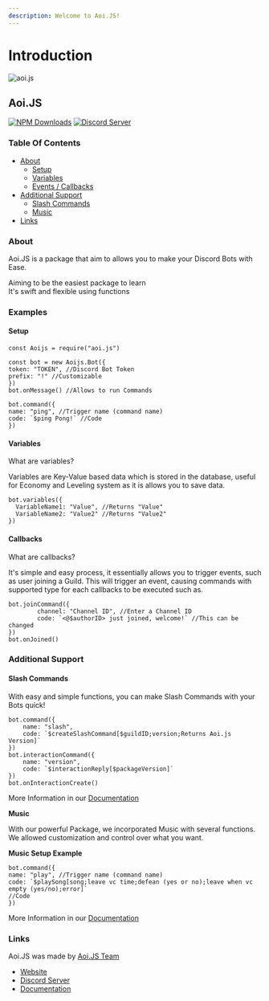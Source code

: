 ```yaml
---
description: Welcome to Aoi.JS!
---
```


# Introduction

![aoi.js](https://camo.githubusercontent.com/5e192feb60e6fce267c34d9dd73f3f5064d6bbb391a34801ca8b42c927c0b20f/68747470733a2f2f63646e2e646973636f72646170702e636f6d2f6174746163686d656e74732f3830343530353436313037363133313834302f3833373139343633323134383238373530392f416f692e6a735f365f7665722e5f322e706e67)

## Aoi.JS

[![NPM Downloads](https://camo.githubusercontent.com/98d380cefe1eacf67bee86b5be3e2764650374507bc463039d3db52a4b4e6601/68747470733a2f2f696d672e736869656c64732e696f2f6e706d2f64742f616f692e6a732e7376673f6d61784167653d33363030)](https://www.npmjs.com/package/aoi.js) [![Discord Server](https://camo.githubusercontent.com/91ad6df97cc96e4b3a4afd727bf0891c89c791c2134f52e1841bce3038930707/68747470733a2f2f696d672e736869656c64732e696f2f646973636f72642f3737333335323834353733383131353130323f636f6c6f723d373238396461266c6f676f3d646973636f7264266c6f676f436f6c6f723d7768697465)](https://dbd.js.org/invite)

### Table Of Contents

* [About](https://www.npmjs.com/package/aoi.js#about)
  * [Setup](https://www.npmjs.com/package/aoi.js#setup)
  * [Variables](https://www.npmjs.com/package/aoi.js#variables)
  * [Events / Callbacks](https://www.npmjs.com/package/aoi.js#callbacks)
* [Additional Support](https://www.npmjs.com/package/aoi.js#methods)
  * [Slash Commands](https://www.npmjs.com/package/aoi.js#slash-commands)
  * [Music](https://www.npmjs.com/package/aoi.js#music)
* [Links](https://www.npmjs.com/package/aoi.js#links)

### About

Aoi.JS is a package that aim to allows you to make your Discord Bots with Ease.

Aiming to be the easiest package to learn   
It's swift and flexible using functions 

### Examples

#### Setup

```text
const Aoijs = require("aoi.js")

const bot = new Aoijs.Bot({
token: "TOKEN", //Discord Bot Token
prefix: "!" //Customizable
})
bot.onMessage() //Allows to run Commands

bot.command({
name: "ping", //Trigger name (command name)
code: `$ping Pong!` //Code
})
```

#### Variables

What are variables?

Variables are Key-Value based data which is stored in the database, useful for Economy and Leveling system as it is allows you to save data.

```text
bot.variables({
  VariableName1: "Value", //Returns "Value"
  VariableName2: "Value2" //Returns "Value2"
})
```

#### Callbacks

What are callbacks?

It's simple and easy process, it essentially allows you to trigger events, such as user joining a Guild. This will trigger an event, causing commands with supported type for each callbacks to be executed such as.

```text
bot.joinCommand({
        channel: "Channel ID", //Enter a Channel ID
        code: `<@$authorID> just joined, welcome!` //This can be changed
})
bot.onJoined()
```

### Additional Support

#### Slash Commands

With easy and simple functions, you can make Slash Commands with your Bots quick!

```text
bot.command({
    name: "slash",
    code: `$createSlashCommand[$guildID;version;Returns Aoi.js Version]`
})
bot.interactionCommand({
    name: "version", 
    code: `$interactionReply[$packageVersion]`
})
bot.onInteractionCreate()
```

More Information in our [Documentation](https://dbd.leref.ga/guide/slash-commands)

**Music**

With our powerful Package, we incorporated Music with several functions. We allowed customization and control over what you want.

**Music Setup Example**

```text
bot.command({
name: "play", //Trigger name (command name)
code: `$playSong[song;leave vc time;defean (yes or no);leave when vc empty (yes/no);error]`
//Code
})
```

More Information in our [Documentation](https://dbd.leref.ga/guide/music)

### Links

Aoi.JS was made by [Aoi.JS Team](https://discord.gg/HMUfMXDQsV)

* [Website](https://dbd.js.org/)
* [Discord Server](https://dbd.js.org/invite)
* [Documentation](https://dbd.leref.ga/)

## 



